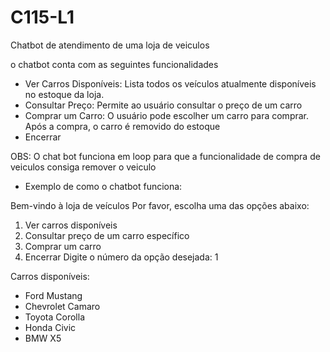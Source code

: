 # C115-L1
Chatbot de atendimento de uma loja de veiculos 

o chatbot conta com as seguintes funcionalidades 
- Ver Carros Disponíveis: Lista todos os veículos atualmente disponíveis no estoque da loja.
- Consultar Preço: Permite ao usuário consultar o preço de um carro
- Comprar um Carro: O usuário pode escolher um carro para comprar. Após a compra, o carro é removido do estoque
- Encerrar

OBS: O chat bot funciona em loop para que a funcionalidade de compra de veiculos consiga remover o veiculo

- Exemplo de como o chatbot funciona:

Bem-vindo à loja de veículos
Por favor, escolha uma das opções abaixo:
1. Ver carros disponíveis
2. Consultar preço de um carro específico
3. Comprar um carro
4. Encerrar
Digite o número da opção desejada: 1

Carros disponíveis:
- Ford Mustang
- Chevrolet Camaro
- Toyota Corolla
- Honda Civic
- BMW X5
